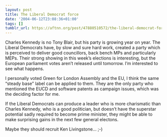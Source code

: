 ```yaml
---
layout: post
title: The Liberal Democrat force
date: '2004-06-12T23:08:36+01:00'
tags: []
tumblr_url: https://aftnn.org/post/47880510572/the-liberal-democrat-force
---
```

<p>Charles Kennedy is no Tony Blair, but his party is growing year on year. The Liberal Democrats have, by slow and sure hard work, created a party which is perceived to deliver good councillors, back bench MPs and particularly MEPs. Their strong showing in this week&rsquo;s elections is interesting, but the European parliament votes aren&rsquo;t released until tomorrow. I&rsquo;m interested to see what happens.</p>
<p>I personally voted Green for London Assembly and the EU, I think the same &ldquo;steady base&rdquo; label can be applied to them. They are the only party who mentioned the EUCD and software patents as campaign issues, which was the deciding factor for me.</p>
<p>If the Liberal Democrats can produce a leader who is more charismatic than Charles Kennedy, who is a good politician, but doesn&rsquo;t have the superstar potential sadly required to become prime minister, they might be able to make surprising gains in the next few general electons.</p>
<p>Maybe they should recruit Ken Livingstone&hellip; ;-)</p>
